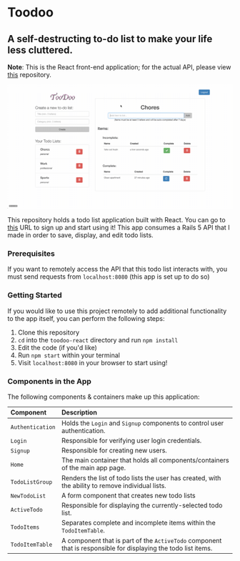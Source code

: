 # Toodoo
## A self-destructing to-do list to make your life less cluttered.

**Note**: This is the React front-end application; for the actual API, please view [this](https://github.com/benjimorr/toodoo) repository.

![](./readme-image.gif)

This repository holds a todo list application built with React. You can go to [this](https://my-toodoo.herokuapp.com/) URL to sign up and start using it! This app consumes a Rails 5 API that I made in order to save, display, and edit todo lists.

### Prerequisites

If you want to remotely access the API that this todo list interacts with, you must send requests from `localhost:8080` (this app is set up to do so)

### Getting Started

If you would like to use this project remotely to add additional functionality to the app itself, you can perform the following steps:

1. Clone this repository
2. `cd` into the `toodoo-react` directory and run `npm install`
3. Edit the code (if you'd like)
4. Run `npm start` within your terminal
5. Visit `localhost:8080` in your browser to start using!

### Components in the App

The following components & containers make up this application:

| **Component** | **Description** |
| :--- | :--- |
| `Authentication` | Holds the `Login` and `Signup` components to control user authentication. |
| `Login` | Responsible for verifying user login credentials. |
| `Signup` | Responsible for creating new users. |
| `Home` | The main container that holds all components/containers of the main app page. |
| `TodoListGroup` | Renders the list of todo lists the user has created, with the ability to remove individual lists. |
| `NewTodoList` | A form component that creates new todo lists |
| `ActiveTodo` | Responsible for displaying the currently-selected todo list. |
| `TodoItems` | Separates complete and incomplete items within the `TodoItemTable`. |
| `TodoItemTable` | A component that is part of the `ActiveTodo` component that is responsible for displaying the todo list items. |
